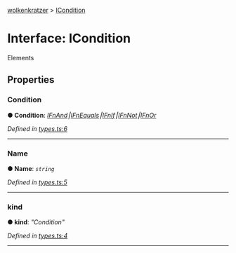 [wolkenkratzer](../README.md) > [ICondition](../interfaces/icondition.md)



# Interface: ICondition


Elements


## Properties
<a id="condition"></a>

###  Condition

**●  Condition**:  *[IFnAnd](ifnand.md)⎮[IFnEquals](ifnequals.md)⎮[IFnIf](ifnif.md)⎮[IFnNot](ifnnot.md)⎮[IFnOr](ifnor.md)* 

*Defined in [types.ts:6](https://github.com/arminhammer/wolkenkratzer/blob/25ba479/src/types.ts#L6)*





___

<a id="name"></a>

###  Name

**●  Name**:  *`string`* 

*Defined in [types.ts:5](https://github.com/arminhammer/wolkenkratzer/blob/25ba479/src/types.ts#L5)*





___

<a id="kind"></a>

###  kind

**●  kind**:  *"Condition"* 

*Defined in [types.ts:4](https://github.com/arminhammer/wolkenkratzer/blob/25ba479/src/types.ts#L4)*





___


